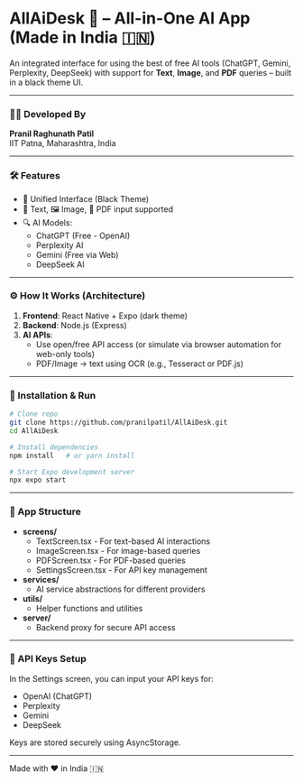 # AllAiDesk 🧠 – All-in-One AI App (Made in India 🇮🇳)

An integrated interface for using the best of free AI tools (ChatGPT, Gemini, Perplexity, DeepSeek) with support for **Text**, **Image**, and **PDF** queries – built in a black theme UI.

---

### 👨‍💻 Developed By
**Pranil Raghunath Patil**  
IIT Patna, Maharashtra, India

---

### 🛠 Features

- 🎯 Unified Interface (Black Theme)
- 💬 Text, 🖼️ Image, 📄 PDF input supported
- 🔍 AI Models:
  - ChatGPT (Free - OpenAI)
  - Perplexity AI
  - Gemini (Free via Web)
  - DeepSeek AI

---

### ⚙️ How It Works (Architecture)

1. **Frontend**: React Native + Expo (dark theme)
2. **Backend**: Node.js (Express)
3. **AI APIs**:
   - Use open/free API access (or simulate via browser automation for web-only tools)
   - PDF/Image → text using OCR (e.g., Tesseract or PDF.js)

---

### 🚀 Installation & Run

```bash
# Clone repo
git clone https://github.com/pranilpatil/AllAiDesk.git
cd AllAiDesk

# Install dependencies
npm install   # or yarn install

# Start Expo development server
npx expo start
```

---

### 📱 App Structure

- **screens/**
  - TextScreen.tsx - For text-based AI interactions
  - ImageScreen.tsx - For image-based queries
  - PDFScreen.tsx - For PDF-based queries
  - SettingsScreen.tsx - For API key management
- **services/**
  - AI service abstractions for different providers
- **utils/**
  - Helper functions and utilities
- **server/**
  - Backend proxy for secure API access

---

### 🔑 API Keys Setup

In the Settings screen, you can input your API keys for:
- OpenAI (ChatGPT)
- Perplexity
- Gemini
- DeepSeek

Keys are stored securely using AsyncStorage.

---

Made with ❤️ in India 🇮🇳
